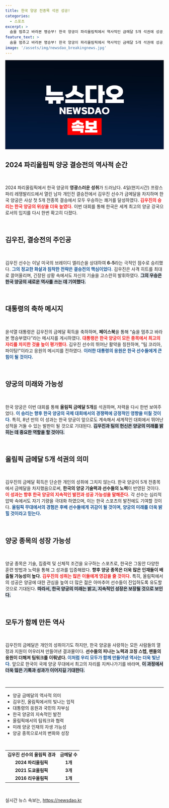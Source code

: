 ```yaml
---
title: 한국 양궁 전종목 석권 성공!
categories:
  - 스포츠
excerpt: >
  숨을 멈추고 바라본 명승부! 한국 양궁이 파리올림픽에서 역사적인 금메달 5개 석권에 성공, 김우진이 남자 개인전에서 치열한 접전 끝에 승리! 동료와 함께한 환희의 순간을 만나보세요!
feature_text: >
  숨을 멈추고 바라본 명승부! 한국 양궁이 파리올림픽에서 역사적인 금메달 5개 석권에 성공, 김우진이 남자 개인전에서 치열한 접전 끝에 승리! 동료와 함께한 환희의 순간을 만나보세요!
image: '/assets/img/newsdao_breakingnews.jpg'
---
```


<p><img src="/assets/img/newsdao_breakingnews.jpg" alt="ranknews 속보" /></p>

<h2 data-ke-size="size26">2024 파리올림픽 양궁 결승전의 역사적 순간</h2>

<p data-ke-size="size16">&nbsp;</p>

<p>2024 파리올림픽에서 한국 양궁의 <b>영광스러운 성취</b>가 드러났다. 4일(현지시간) 프랑스 파리 레쟁발리드에서 열린 남자 개인전 결승전에서 김우진 선수가 금메달을 차지하며 한국 양궁은 사상 첫 5개 전종목 결승에서 모두 우승하는 쾌거를 달성하였다. <b><span style="color: #ee2323;">김우진의 승리는 한국 양궁의 위상을 더욱 높였다.</span></b> 이번 대회를 통해 한국은 세계 최고의 양궁 강국으로서의 입지를 다시 한번 확고히 다졌다. </p>

<p data-ke-size="size16">&nbsp;</p>

<h2 data-ke-size="size26">김우진, 결승전의 주인공</h2>

<p data-ke-size="size16">&nbsp;</p>

<p>김우진 선수는 이날 미국의 브레이디 엘리슨을 상대하여 <b>6-5</b>라는 극적인 점수로 승리했다. <b><span style="color: #1a5490;">그의 정교한 화살과 침착한 전략은 결승전의 핵심이었다.</span></b> 김우진은 사격 히트를 최대로 끌어올리며, 긴장된 상황 속에서도 자신의 기술을 고스란히 발휘하였다. <b><span style="background-color: #21538527;">그의 우승은 한국 양궁의 새로운 역사를 쓰는 데 기여했다.</span></b> </p>

<p data-ke-size="size16">&nbsp;</p>

<h2 data-ke-size="size26">대통령의 축하 메시지</h2>

<p data-ke-size="size16">&nbsp;</p>

<p>윤석열 대통령은 김우진의 금메달 획득을 축하하며, <b>페이스북</b>을 통해 “숨을 멈추고 바라본 명승부였다”라는 메시지를 게시하였다. <b><span style="color: #ee2323;">대통령은 한국 양궁이 모든 종목에서 최고의 자리를 차지한 것을 높이 평가했다.</span></b> 김우진 선수의 뛰어난 활약을 칭찬하며, "팀 코리아, 파이팅!"이라고 응원의 메시지를 전하였다. <b><span style="color: #1a5490;">이러한 대통령의 응원은 한국 선수들에게 큰 힘이 될 것이다.</span></b> </p>

<p data-ke-size="size16">&nbsp;</p>

<h2 data-ke-size="size26">양궁의 미래와 가능성</h2>

<p data-ke-size="size16">&nbsp;</p>

<p>한국 양궁은 이번 대회를 통해 <b>올림픽 금메달 5개</b>를 석권하며, 저력을 다시 한번 보여주었다. <b><span style="color: #1a5490;">이 승리는 향후 한국 양궁의 국제 대회에서의 경쟁력에 긍정적인 영향을 미칠 것이다.</span></b> 특히, 8년 만의 이 성과는 한국 양궁이 앞으로도 계속해서 세계적인 대회에서 뛰어난 성적을 거둘 수 있는 발판이 될 것으로 기대된다. <b><span style="background-color: #21538527;">김우진과 팀의 헌신은 양궁의 미래를 밝히는 데 중요한 역할을 할 것이다.</span></b> </p>

<p data-ke-size="size16">&nbsp;</p>

<h2 data-ke-size="size26">올림픽 금메달 5개 석권의 의미</h2>

<p data-ke-size="size16">&nbsp;</p>

<p>김우진의 금메달 획득은 단순한 개인의 성취에 그치지 않는다. 한국 양궁이 5개 전종목에서 금메달을 차지했음으로써, <b>한국의 양궁 기술력과 선수들의 노력</b>이 반영된 것이다. <b><span style="color: #ee2323;">이 성과는 향후 한국 양궁의 지속적인 발전과 성공 가능성을 말해준다.</span></b> 각 선수는 심리적 압박 속에서도 자기 기량을 극대화 하였으며, 이는 한국 스포츠의 발전에도 기여할 것이다. <b><span style="color: #1a5490;">올림픽 무대에서의 경험은 후배 선수들에게 귀감이 될 것이며, 양궁의 미래를 더욱 밝힐 것이라고 믿는다.</span></b></p>

<p data-ke-size="size16">&nbsp;</p>

<h2 data-ke-size="size26">양궁 종목의 성장 가능성</h2>

<p data-ke-size="size16">&nbsp;</p>

<p>양궁 종목은 기술, 집중력 및 신체적 조건을 요구하는 스포츠로, 한국은 그동안 다양한 훈련 방법과 노력을 통해 그 성과를 입증해왔다. <b>향후 양궁 종목은 더욱 많은 인재들이 배출될 가능성이 높다</b>. <b><span style="color: #ee2323;">김우진의 성취는 많은 이들에게 영감을 줄 것이다.</span></b> 특히, 올림픽에서의 성공은 양궁에 대한 관심을 높여 더 많은 젊은 아마추어 선수들이 진입하도록 유도할 것으로 기대된다. <b><span style="background-color: #21538527;">따라서, 한국 양궁의 미래는 밝고, 지속적인 성장은 보장될 것으로 보인다.</span></b></p>

<p data-ke-size="size16">&nbsp;</p>

<h2 data-ke-size="size26">모두가 함께 만든 역사</h2>

<p data-ke-size="size16">&nbsp;</p>

<p>김우진의 금메달은 개인의 성취이기도 하지만, 한국 양궁을 사랑하는 모든 사람들의 열정과 지원이 어우러져 만들어낸 결과물이다. <b>선수들의 피나는 노력과 코칭 스텝, 팬들의 응원이 더해져<strong> 팀워크</strong>를 이뤄냈다. </b> <b><span style="color: #1a5490;">이처럼 우리 모두가 함께 만들어낸 역사는 더욱 빛난다.</span></b> 앞으로 한국이 국제 양궁 무대에서 최고의 자리를 지켜나가기를 바라며, <b><span style="background-color: #21538527;">이 과정에서 더욱 많은 기록과 성과가 이어지길 기대한다.</span></b> </p>

<p data-ke-size="size16">&nbsp;</p>

<hr>

<ul>
<li>양궁 금메달의 역사적 의미</li>
<li>김우진, 올림픽에서의 빛나는 업적</li>
<li>대통령의 응원과 국민의 자부심</li>
<li>한국 양궁의 지속적인 발전</li>
<li>올림픽에서의 팀워크와 협력</li>
<li>미래 양궁 인재의 자생 가능성</li>
<li>양궁 종목으로서의 변화와 성장</li>
</ul>

<p data-ke-size="size16">&nbsp;</p>

<table style="border-collapse: collapse; width: 100%;">
<tr>
<td style="text-align: center; height: 17px;"><b>김우진 선수의 올림픽 경과</b></td>
<td style="text-align: center; height: 17px;"><b>금메달 수</b></td>
</tr>
<tr>
<td style="text-align: center; height: 17px;"><b>2024 파리올림픽</b></td>
<td style="text-align: center; height: 17px;"><b>1개</b></td>
</tr>
<tr>
<td style="text-align: center; height: 17px;"><b>2021 도쿄올림픽</b></td>
<td style="text-align: center; height: 17px;"><b>3개</b></td>
</tr>
<tr>
<td style="text-align: center; height: 17px;"><b>2016 리우올림픽</b></td>
<td style="text-align: center; height: 17px;"><b>1개</b></td>
</tr>
</table>

<p data-ke-size="size16">&nbsp;</p>
실시간 뉴스 속보는, <a href="https://newsdao.kr" rel="dofollow">https://newsdao.kr</a>


